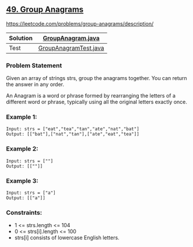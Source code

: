 ## [49. Group Anagrams](https://leetcode.com/problems/group-anagrams/description/)
https://leetcode.com/problems/group-anagrams/description/

| Solution | [GroupAnagram.java](../src/main/java/org/example/hashing/GroupAnagram.java)            |
|----------|----------------------------------------------------------------------------------------|
| Test     | [GroupAnagramTest.java](../src/test/java/org/example/hashing/GroupAnagramTest.java)    |

### Problem Statement
Given an array of strings strs, group the anagrams together. You can return the answer in any order.

An Anagram is a word or phrase formed by rearranging the letters of a different word or phrase, typically using all the original letters exactly once.



### Example 1:
```
Input: strs = ["eat","tea","tan","ate","nat","bat"]
Output: [["bat"],["nat","tan"],["ate","eat","tea"]]
```
### Example 2:
```
Input: strs = [""]
Output: [[""]]
```
### Example 3:
```
Input: strs = ["a"]
Output: [["a"]]
```

### Constraints:

- 1 <= strs.length <= 104
- 0 <= strs[i].length <= 100
- strs[i] consists of lowercase English letters.